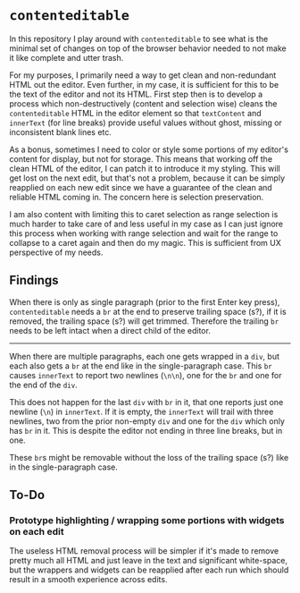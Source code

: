# `contenteditable`

In this repository I play around with `contenteditable` to see what is the
minimal set of changes on top of the browser behavior needed to not make it like
complete and utter trash.

For my purposes, I primarily need a way to get clean and non-redundant HTML out
the editor. Even further, in my case, it is sufficient for this to be the text
of the editor and not its HTML. First step then is to develop a process which
non-destructively (content and selection wise) cleans the `contenteditable` HTML
in the editor element so that `textContent` and `innerText` (for line breaks)
provide useful values without ghost, missing or inconsistent blank lines etc.

As a bonus, sometimes I need to color or style some portions of my editor's
content for display, but not for storage. This means that working off the clean
HTML of the editor, I can patch it to introduce it my styling. This will get
lost on the next edit, but that's not a problem, because it can be simply
reapplied on each new edit since we have a guarantee of the clean and reliable
HTML coming in. The concern here is selection preservation.

I am also content with limiting this to caret selection as range selection is
much harder to take care of and less useful in my case as I can just ignore this
process when working with range selection and wait for the range to collapse to
a caret again and then do my magic. This is sufficient from UX perspective of my
needs.

## Findings

When there is only as single paragraph (prior to the first Enter key press),
`contenteditable` needs a `br` at the end to preserve trailing space (s?), if it
is removed, the trailing space (s?) will get trimmed. Therefore the trailing
`br` needs to be left intact when a direct child of the editor.

---

When there are multiple paragraphs, each one gets wrapped in a `div`, but each
also gets a `br` at the end like in the single-paragraph case. This `br` causes
`innerText` to report two newlines (`\n\n`), one for the `br` and one for the
end of the `div`.

This does not happen for the last `div` with `br` in it, that one reports just
one newline (`\n`) in `innerText`. If it is empty, the `innerText` will trail
with three newlines, two from the prior non-empty `div` and one for the `div`
which only has `br` in it. This is despite the editor not ending in three line
breaks, but in one.

These `br`s might be removable without the loss of the trailing space (s?) like
in the single-paragraph case.

## To-Do

### Prototype highlighting / wrapping some portions with widgets on each edit

The useless HTML removal process will be simpler if it's made to remove pretty
much all HTML and just leave in the text and significant white-space, but the
wrappers and widgets can be reapplied after each run which should result in a
smooth experience across edits.
